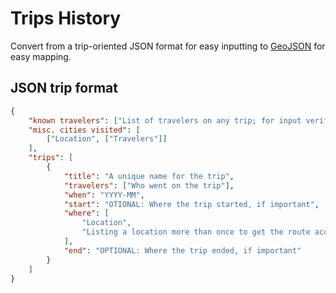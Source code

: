 Trips History
=============

Convert from a trip-oriented JSON format for easy inputting to [GeoJSON](http://geojson.org/) for easy mapping.


JSON trip format
----------------
```json
{
    "known travelers": ["List of travelers on any trip; for input verification"],
    "misc. cities visited": [
        ["Location", ["Travelers"]]
    ],
    "trips": [
        {
            "title": "A unique name for the trip",
            "travelers": ["Who went on the trip"],
            "when": "YYYY-MM",
            "start": "OTIONAL: Where the trip started, if important",
            "where": [
                "Location",
                "Listing a location more than once to get the route accurate is fine"
            ],
            "end": "OPTIONAL: Where the trip ended, if important"
        }
    ]
}
```
